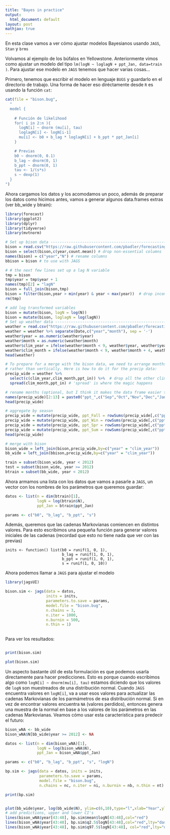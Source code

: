 ```yaml
---
title: "Bayes in practice"
output:
  html_document: default
layout: post
mathjax: true
---
```


En esta clase vamos a ver cómo ajustar modelos Bayesianos usando `JAGS`, `Stan` y `brms`

Volvamos al ejemplo de los búfalos en Yellowstone. Anteriormente vimos como ajustar un modelo del tipo `lm(logN ~ loglagN + ppt_Jan, data=train )`. Para ajustar ese modelo en `JAGS` tenemos que hacer varias cosas...

Primero, tenemos que escribir el modelo en lenguaje `BUGS` y guardarlo en el directorio de trabajo. Una forma de hacer eso diréctamente desde `R` es usando la función `cat`:

```R
cat(file = "bison.bug",
  "
  model {
  
    # Función de likelihood
    for( i in 2:n ){
      logN[i] ~ dnorm (mu[i], tau)
      loglagN[i] <- logN[i-1]
      mu[i] <- b0 + b_lag * loglagN[i] + b_ppt * ppt_Jan[i]
    }

    # Previas
    b0 ~ dnorm(0, 0.1) 
    b_lag ~ dnorm(0, 1)
    b_ppt ~ dnorm(0, 1)
    tau <- 1/(s*s) 
    s ~ dexp(1)
  }
")
```

Ahora cargamos los datos y los acomodamos un poco, además de preparar los datos como hicimos antes, vamos a generar algunos data.frames extras (ver bb_wide y btrain):

```R
library(forecast)
library(ggplot2)
library(dplyr)
library(tidyverse)
library(mvtnorm)

# Set up bison data -----------------------------------------------------
bison = read.csv("https://raw.githubusercontent.com/pbadler/forecasting-course-short/master/data/YNP_bison_counts.csv", stringsAsFactors = FALSE)
bison = select(bison,c(year,count.mean)) # drop non-essential columns
names(bison) = c("year","N") # rename columns
bbison = bison # to use with JAGS

# # the next few lines set up a lag N variable
tmp = bison
tmp$year = tmp$year + 1
names(tmp)[2] = "lagN"
bison = full_join(bison,tmp)
bison = filter(bison,year > min(year) & year < max(year))  # drop incomplete observations
rm(tmp)

# add log transformed variables
bison = mutate(bison, logN = log(N))
bison = mutate(bison, loglagN = log(lagN))
# Set up weather data ----------------------------------------------------
weather = read.csv("https://raw.githubusercontent.com/pbadler/forecasting-course-short/master/data/YNP_prism.csv", stringsAsFactors = FALSE)
weather = weather %>% separate(Date,c("year","month"), sep = '-')
weather$year = as.numeric(weather$year)
weather$month = as.numeric(weather$month)
weather$clim_year = ifelse(weather$month < 9, weather$year, weather$year + 1)
weather$clim_month = ifelse(weather$month < 9, weather$month + 4, weather$month - 8)
head(weather)

# To prepare for a merge with the bison data, we need to arrange months horizontally
# rather than vertically. Here is how to do it for the precip data:
precip_wide = weather %>% 
  select(c(clim_year,clim_month,ppt_in)) %>%  # drop all the other climate variables
  spread(clim_month,ppt_in) # 'spread' is where the magic happens

# rename months (optional, but I think it makes the data frame easier to understand)
names(precip_wide)[2:13] = paste0("ppt_",c("Sep","Oct","Nov","Dec","Jan","Feb","Mar","Apr","May","Jun","Jul","Aug"))
head(precip_wide)

# aggregate by season
precip_wide = mutate(precip_wide, ppt_Fall = rowSums(precip_wide[,c("ppt_Sep","ppt_Oct","ppt_Nov")]))
precip_wide = mutate(precip_wide, ppt_Win = rowSums(precip_wide[,c("ppt_Dec","ppt_Jan","ppt_Feb")]))
precip_wide = mutate(precip_wide, ppt_Spr = rowSums(precip_wide[,c("ppt_Mar","ppt_Apr","ppt_May")]))
precip_wide = mutate(precip_wide, ppt_Sum = rowSums(precip_wide[,c("ppt_Jun","ppt_Jul","ppt_Aug")]))
head(precip_wide)

# merge with bison
bison_wide = left_join(bison,precip_wide,by=c("year" = "clim_year"))
bb_wide = left_join(bbison,precip_wide,by=c("year" = "clim_year"))

train = subset(bison_wide, year < 2012)
test = subset(bison_wide, year >= 2012)
btrain = subset(bb_wide, year < 2012)
```

Ahora armamos una lista con los datos que vamos a pasarle a `JAGS`, un vector con los nombres de los parámetros que queremos guardar:

```R
datos <- list(n = dim(btrain)[1],
              logN = log(btrain$N),
              ppt_Jan = btrain$ppt_Jan)

params <- c("b0", "b_lag", "b_ppt", "s")
```

Además, queremos que las cadenas Markovianas comiencen en distintos valores. Para esto escribimos una pequeña función para generar valores iniciales de las cadenas (recordad que esto no tiene nada que ver con las previas)

```
inits <- function() list(b0 = runif(1, 0, 1), 
                         b_lag = runif(1, 0, 1), 
                         b_ppt = runif(1, 0, 1),
                         s = runif(1, 0, 10))
```

Ahora podemos llamar a `JAGS` para ajustar el modelo

```R
library(jagsUI)

bison.sim <- jags(data = datos, 
                  inits = inits, 
                  parameters.to.save = params, 
                  model.file = "bison.bug", 
                  n.chains = 3, 
                  n.iter = 1000, 
                  n.burnin = 500, 
                  n.thin = 1)
                  
```
Para ver los resultados:

```R

print(bison.sim)

plot(bison.sim)

```

Un aspecto bastante útil de esta formulación es que podemos usarla directamente para hacer predicciones. Esto es porque cuando escribimos algo como `logN[i] ~ dnorm(mu[i], tau)` estamos diciendo que los valores de `logN` son muestreados de una distribución normal. Cuando `JAGS` encuentra valores en `logN[i]`, va a usar esos valores para actualizar las cadenas Markovianas de los parmámetros de esa distribución normal. Si en vez de encontrar valores encuentra `NA` (valores perdidos), entonces genera una muestra de la normal en base a los valores de los parámetros en las cadenas Markovianas. Veamos cómo usar esta característica para predecir el futuro:

```R
bison_wNA <- bb_wide
bison_wNA$N[bb_wide$year >= 2012] <- NA

datos <- list(n = dim(bison_wNA)[1],
              logN = log(bison_wNA$N),
              ppt_Jan = bison_wNA$ppt_Jan)

params <- c("b0", "b_lag", "b_ppt", "s", "logN")

bp.sim <- jags(data = datos, inits = inits, 
               parameters.to.save = params, 
               model.file = "bison.bug", 
               n.chains = nc, n.iter = ni, n.burnin = nb, n.thin = nt)

print(bp.sim)


plot(bb_wide$year, log(bb_wide$N), ylim=c(6,10),type="l",xlab="Year",ylab="log N")
# add predictions, upper and lower CI's
lines(bison_wNA$year[43:48], bp.sim$mean$logN[43:48],col="red")
lines(bison_wNA$year[43:48], bp.sim$q2.5$logN[43:48],col="red",lty="dashed")
lines(bison_wNA$year[43:48], bp.sim$q97.5$logN[43:48], col="red",lty="dashed")
````



